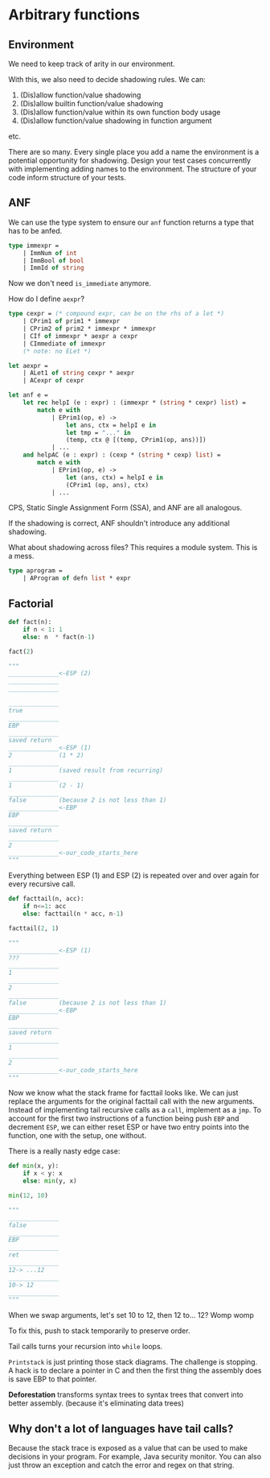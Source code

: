 # Arbitrary functions

## Environment

We need to keep track of arity in our environment.

With this, we also need to decide shadowing rules. We can:

1. (Dis)allow function/value shadowing
1. (Dis)allow builtin function/value shadowing
1. (Dis)allow function/value within its own function body usage
1. (Dis)allow function/value shadowing in function argument

etc.

There are so many. Every single place you add a name the environment is a potential opportunity for shadowing. Design your test cases concurrently with implementing adding names to the environment. The structure of your code inform structure of your tests.

## ANF

We can use the type system to ensure our `anf` function returns a type that has to be anfed.

```ocaml
type immexpr =
    | ImmNum of int
    | ImmBool of bool
    | ImmId of string
```

Now we don't need `is_immediate` anymore.

How do I define `aexpr`?

```ocaml
type cexpr = (* compound expr, can be on the rhs of a let *)
    | CPrim1 of prim1 * immexpr
    | CPrim2 of prim2 * immexpr * immexpr
    | CIf of immexpr * aexpr a cexpr
    | CImmediate of immexpr
    (* note: no ELet *)

let aexpr =
    | ALet1 of string cexpr * aexpr
    | ACexpr of cexpr

let anf e =
    let rec helpI (e : expr) : (immexpr * (string * cexpr) list) =
        match e with
            | EPrim1(op, e) ->
                let ans, ctx = helpI e in
                let tmp = "..." in
                (temp, ctx @ [(temp, CPrim1(op, ans))])
            | ...
    and helpAC (e : expr) : (cexp * (string * cexp) list) =
        match e with
            | EPrim1(op, e) ->
                let (ans, ctx) = helpI e in
                (CPrim1 (op, ans), ctx)
            | ...
```

CPS, Static Single Assignment Form (SSA), and ANF are all analogous.

If the shadowing is correct, ANF shouldn't introduce any additional shadowing.

What about shadowing across files? This requires a module system. This is a mess.

```ocaml
type aprogram =
    | AProgram of defn list * expr
```

## Factorial

```python
def fact(n):
    if n < 1: 1
    else: n  * fact(n-1)

fact(2)

"""
______________<-ESP (2)
______________
______________

______________
true
______________
EBP
______________
saved return
______________<-ESP (1)
2             (1 * 2)
______________
1             (saved result from recurring)
______________
1             (2 - 1)
______________
false         (because 2 is not less than 1)
______________<-EBP
EBP
______________
saved return
______________
2
______________<-our_code_starts_here
"""
```

Everything between ESP (1) and ESP (2) is repeated over and over again for every recursive call.

```python
def facttail(n, acc):
    if n<=1: acc
    else: facttail(n * acc, n-1)

facttail(2, 1)

"""
______________<-ESP (1)
???
______________
1
______________
2
______________
false         (because 2 is not less than 1)
______________<-EBP
EBP
______________
saved return
______________
1
______________
2
______________<-our_code_starts_here
"""
```

Now we know what the stack frame for facttail looks like. We can just replace the arguments for the original facttail call with the new arguments. Instead of implementing tail recursive calls as a `call`, implement as a `jmp`. To account for the first two instructions of a function being push `EBP` and decrement `ESP`, we can either reset ESP or have two entry points into the function, one with the setup, one without.

There is a really nasty edge case:

```python
def min(x, y):
    if x < y: x
    else: min(y, x)

min(12, 10)

"""
______________
false
______________
EBP
______________
ret
______________
12-> ...12
______________
10-> 12
______________
"""
```

When we swap arguments, let's set 10 to 12, then 12 to... 12? Womp womp

To fix this, push to stack temporarily to preserve order.

Tail calls turns your recursion into `while` loops.

`Printstack` is just printing those stack diagrams. The challenge is stopping. A hack is to declare a pointer in C and then the first thing the assembly does is save EBP to that pointer.

**Deforestation** transforms syntax trees to syntax trees that convert into better assembly. (because it's eliminating data trees)

## Why don't a lot of languages have tail calls?

Because the stack trace is exposed as a value that can be used to make decisions in your program. For example, Java security monitor. You can also just throw an exception and catch the error and regex on that string.
